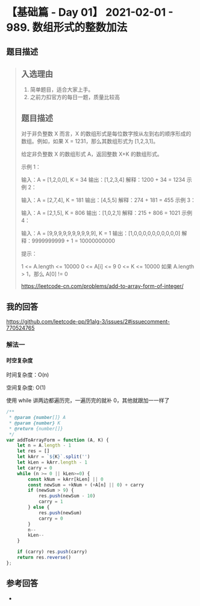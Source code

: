 # 【基础篇 - Day 01】 2021-02-01 - 989. 数组形式的整数加法

## 题目描述

> ## 入选理由
>
> 1. 简单题目，适合大家上手。
> 2. 之前力扣官方的每日一题，质量比较高
>
> ## 题目描述
>
> 对于非负整数 X 而言，X 的数组形式是每位数字按从左到右的顺序形成的数组。例如，如果 X = 1231，那么其数组形式为 [1,2,3,1]。
>
> 给定非负整数 X 的数组形式 A，返回整数 X+K 的数组形式。
>
> 示例 1：
>
> 输入：A = [1,2,0,0], K = 34
> 输出：[1,2,3,4]
> 解释：1200 + 34 = 1234
> 示例 2：
>
> 输入：A = [2,7,4], K = 181
> 输出：[4,5,5]
> 解释：274 + 181 = 455
> 示例 3：
>
> 输入：A = [2,1,5], K = 806
> 输出：[1,0,2,1]
> 解释：215 + 806 = 1021
> 示例 4：
>
> 输入：A = [9,9,9,9,9,9,9,9,9,9], K = 1
> 输出：[1,0,0,0,0,0,0,0,0,0,0]
> 解释：9999999999 + 1 = 10000000000
>
> 提示：
>
> 1 <= A.length <= 10000
> 0 <= A[i] <= 9
> 0 <= K <= 10000
> 如果 A.length > 1，那么 A[0] != 0
>
> https://leetcode-cn.com/problems/add-to-array-form-of-integer/

## 我的回答

https://github.com/leetcode-pp/91alg-3/issues/2#issuecomment-770524765

### 解法一

#### 时空复杂度

时间复杂度：O(n)

空间复杂度: O(1)

使用 while 讲两边都遍历完，一遍历完的就补 0，其他就跟加一一样了

```JavaScript
/**
 * @param {number[]} A
 * @param {number} K
 * @return {number[]}
 */
var addToArrayForm = function (A, K) {
    let n = A.length - 1
    let res = []
    let kArr = `${K}`.split('')
    let kLen = kArr.length - 1
    let carry = 0
    while (n >= 0 || kLen>=0) {
        const kNum = kArr[kLen] || 0
        const newSum = +kNum + (+A[n] || 0) + carry
        if (newSum > 9) {
            res.push(newSum - 10)
            carry = 1
        } else {
            res.push(newSum)
            carry = 0
        }
        n--
        kLen--
    }

    if (carry) res.push(carry)
    return res.reverse()
};
```

## 参考回答

-
